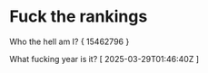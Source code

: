 # Fuck the rankings

Who the hell am I?
{ 15462796 }

What fucking year is it?
[ 2025-03-29T01:46:40Z ]
